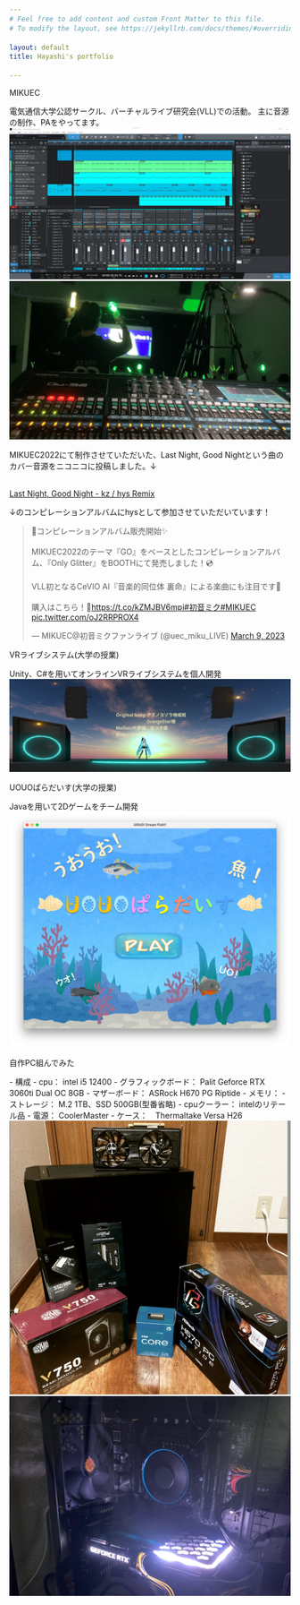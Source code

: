 ```yaml
---
# Feel free to add content and custom Front Matter to this file.
# To modify the layout, see https://jekyllrb.com/docs/themes/#overriding-theme-defaults

layout: default
title: Hayashi's portfolio

---  
```


<p class="body-h2">MIKUEC</p>
電気通信大学公認サークル、バーチャルライブ研究会(VLL)での活動。  
主に音源の制作、PAをやってます。  

<div class="img-row">
<img src="https://github.com/Hayashi1127/Hayashi1127.github.io/blob/main/assets/_img/mikuec/LNGN_cover.png?raw=true"> 
<img src="https://github.com/Hayashi1127/Hayashi1127.github.io/blob/main/assets/_img/mikuec/acoustic-min.png?raw=true">
</div>  

MIKUEC2022にて制作させていただいた、Last Night, Good Nightという曲のカバー音源をニコニコに投稿しました。↓  
<br>
<script type="application/javascript" src="https://embed.nicovideo.jp/watch/sm41964183/script?w=640&h=360"></script><noscript><a href="https://www.nicovideo.jp/watch/sm41964183">Last Night, Good Night - kz / hys Remix</a></noscript>
  
↓のコンピレーションアルバムにhysとして参加させていただいています！
<blockquote class="twitter-tweet"><p lang="ja" dir="ltr">🎉コンピレーションアルバム販売開始✨<br><br>MIKUEC2022のテーマ『GO』をベースとしたコンピレーションアルバム、『Only Glitter』をBOOTHにて発売しました！💿<br><br>VLL初となるCeVIO AI『音楽的同位体 裏命』による楽曲にも注目です👀<br><br>購入はこちら！🔻<a href="https://t.co/kZMJBV6mpi">https://t.co/kZMJBV6mpi</a><a href="https://twitter.com/hashtag/%E5%88%9D%E9%9F%B3%E3%83%9F%E3%82%AF?src=hash&amp;ref_src=twsrc%5Etfw">#初音ミク</a><a href="https://twitter.com/hashtag/MIKUEC?src=hash&amp;ref_src=twsrc%5Etfw">#MIKUEC</a> <a href="https://t.co/oJ2RRPROX4">pic.twitter.com/oJ2RRPROX4</a></p>&mdash; MIKUEC@初音ミクファンライブ (@uec_miku_LIVE) <a href="https://twitter.com/uec_miku_LIVE/status/1633766324143898625?ref_src=twsrc%5Etfw">March 9, 2023</a></blockquote> <script async src="https://platform.twitter.com/widgets.js" charset="utf-8"></script>

<p class="body-h2">VRライブシステム(大学の授業)</p>  
Unity、C#を用いてオンラインVRライブシステムを個人開発  

<div class="img-unity">
<img src="https://github.com/Hayashi1127/Hayashi1127.github.io/blob/main/assets/_img/Unity/vrLive.png?raw=true">
</div>


<p class="body-h2">UOUOぱらだいす(大学の授業)</p>  
Javaを用いて2Dゲームをチーム開発  

<div class="img-uouo">
<img src="https://github.com/Hayashi1127/Hayashi1127.github.io/blob/main/assets/_img/uouo/uouo-start.png?raw=true">
</div>
  
<p class="body-h2">自作PC組んでみた</p>  
- 構成
    - cpu： intel i5 12400
    - グラフィックボード： Palit Geforce RTX 3060ti Dual OC 8GB
    - マザーボード： ASRock H670 PG Riptide
    - メモリ： 
    - ストレージ： M.2 1TB、SSD 500GB(型番省略)
    - cpuクーラー： intelのリテール品
    - 電源： CoolerMaster 
    - ケース：　Thermaltake Versa H26  

<div class="img-row">
<img src="https://github.com/Hayashi1127/Hayashi1127.github.io/blob/main/assets/_img/original-pc/parts.png?raw=true"> 
<img src="https://github.com/Hayashi1127/Hayashi1127.github.io/blob/main/assets/_img/original-pc/complete.png?raw=true">
</div>
    